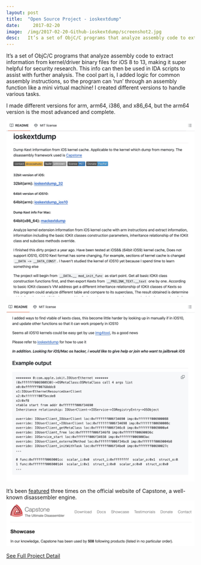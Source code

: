 ```yaml
---
layout:	post
title:	"Open Source Project - ioskextdump"
date:	  2017-02-20
image:  /img/2017-02-20-Github-ioskextdump/screenshot2.jpg
desc:   It’s a set of ObjC/C programs that analyze assembly code to extract information from kernel/driver binary files for iOS 8 to 13, making it super helpful for security research.
---
```


It’s a set of ObjC/C programs that analyze assembly code to extract information from kernel/driver binary files for iOS 8 to 13, making it super helpful for security research. This info can then be used in IDA scripts to assist with further analysis. The cool part is, I added logic for common assembly instructions, so the program can ‘run’ through an assembly function like a mini virtual machine! I created different versions to handle various tasks.

I made different versions for arm, arm64, i386, and x86_64, but the arm64 version is the most advanced and complete.

![Review Screenshot](/img/2017-02-20-Github-ioskextdump/screenshot.jpg)

![Review Screenshot](/img/2017-02-20-Github-ioskextdump/screenshot2.jpg)

It’s been [featured](https://www.capstone-engine.org/showcase.html) three times on the official website of Capstone, a well-known disassembler engine.
![Review Screenshot](/img/2017-02-20-Github-ioskextdump/screenshot3.jpg)

[See Full Project Detail](https://github.com/cocoahuke/ioskextdump)